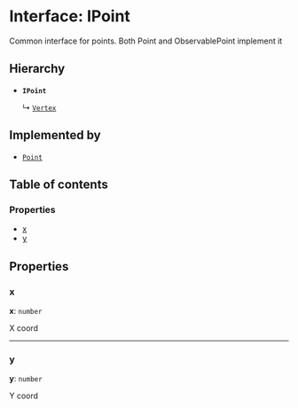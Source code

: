 # Interface: IPoint

Common interface for points. Both Point and ObservablePoint implement it

## Hierarchy

* **`IPoint`**

  ↳ [`Vertex`](/en/auto-docs/free-layout-editor/interfaces/Vertex.md)

## Implemented by

* [`Point`](/en/auto-docs/free-layout-editor/classes/Point-1.md)

## Table of contents

### Properties

* [x](/en/auto-docs/free-layout-editor/interfaces/IPoint.md#x)
* [y](/en/auto-docs/free-layout-editor/interfaces/IPoint.md#y)

## Properties

### x

**x**: `number`

X coord

***

### y

**y**: `number`

Y coord

